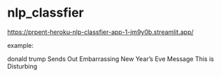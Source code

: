 # nlp_classfier

https://prpent-heroku-nlp-classfier-app-1-jm9y0b.streamlit.app/


example:

donald trump Sends Out Embarrassing New Year’s Eve Message This is Disturbing
